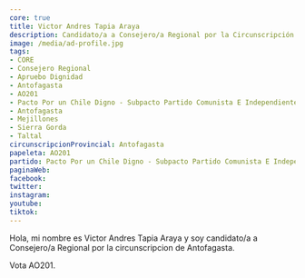 ```yaml
---
core: true
title: Victor Andres Tapia Araya
description: Candidato/a a Consejero/a Regional por la Circunscripción de Antofagasta
image: /media/ad-profile.jpg
tags:
- CORE
- Consejero Regional
- Apruebo Dignidad
- Antofagasta
- AO201
- Pacto Por un Chile Digno - Subpacto Partido Comunista E Independientes - Partido Comunista De Chile
- Antofagasta
- Mejillones
- Sierra Gorda
- Taltal
circunscripcionProvincial: Antofagasta
papeleta: AO201
partido: Pacto Por un Chile Digno - Subpacto Partido Comunista E Independientes - Partido Comunista De Chile
paginaWeb:
facebook:
twitter:
instagram:
youtube:
tiktok:
---
```

Hola, mi nombre es Victor Andres Tapia Araya y soy candidato/a a Consejero/a Regional por la circunscripcion de Antofagasta.

Vota AO201.